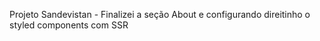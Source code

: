 Projeto Sandevistan - Finalizei a seção About e configurando direitinho o styled components com SSR

